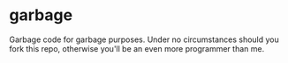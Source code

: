 garbage
=============

Garbage code for garbage purposes. Under no circumstances should you fork this repo, otherwise you'll be an even more programmer than me.
